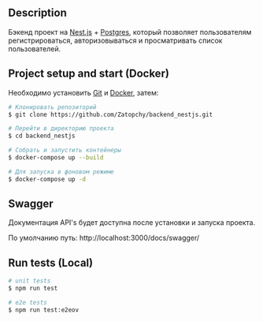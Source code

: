 ## Description

Бэкенд проект на [Nest.js](https://github.com/nestjs/nest) + [Postgres](https://www.postgresql.org/), который позволяет пользователям регистрироваться, авторизовываться и просматривать список пользователей.

## Project setup and start (Docker)

Необходимо установить [Git](https://git-scm.com/downloads) и [Docker](https://www.docker.com/), затем:

```bash
# Клонировать репозиторий
$ git clone https://github.com/Zatopchy/backend_nestjs.git

# Перейти в директорию проекта
$ cd backend_nestjs

# Собрать и запустить контейнеры
$ docker-compose up --build

# Для запуска в фоновом режиме
$ docker-compose up -d
```

## Swagger

Документация API's будет доступна после установки и запуска проекта.

По умолчанию путь: http://localhost:3000/docs/swagger/

## Run tests (Local)

```bash
# unit tests
$ npm run test

# e2e tests
$ npm run test:e2eov
```

